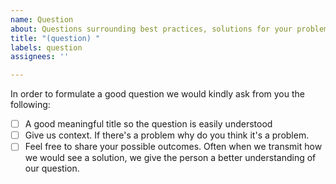 ```yaml
---
name: Question
about: Questions surrounding best practices, solutions for your problems, etc.
title: "(question) "
labels: question
assignees: ''

---
```


In order to formulate a good question we would kindly ask from you the following:
- [ ] A good meaningful title so the question is easily understood
- [ ] Give us context. If there's a problem why do you think it's a problem.
- [ ] Feel free to share your possible outcomes. Often when we transmit how we would see a solution, we give the person a better understanding of our question.
